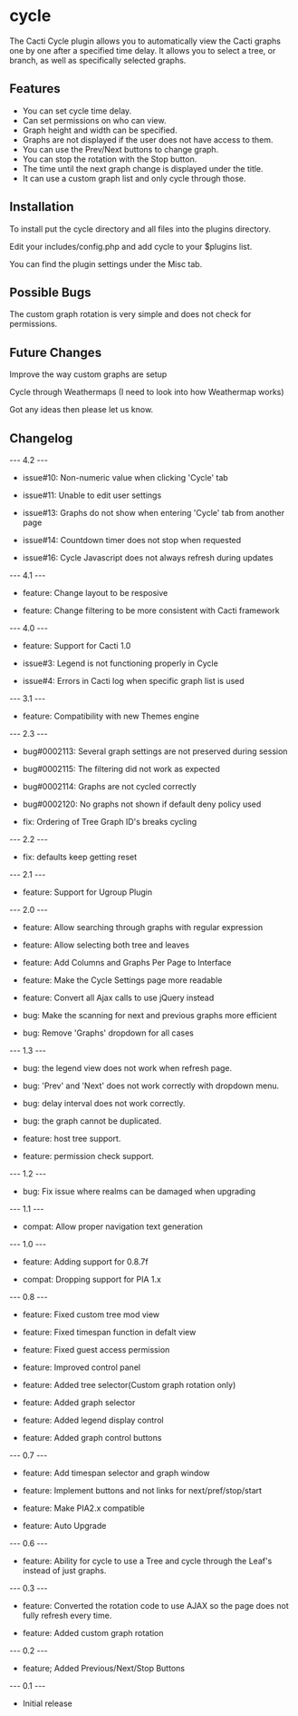 # cycle

The Cacti Cycle plugin allows you to automatically view the Cacti graphs one by
one after a specified time delay.  It allows you to select a tree, or branch, as
well as specifically selected graphs.

## Features

* You can set cycle time delay.
* Can set permissions on who can view.
* Graph height and width can be specified.
* Graphs are not displayed if the user does not have access to them.
* You can use the Prev/Next buttons to change graph.
* You can stop the rotation with the Stop button.
* The time until the next graph change is displayed under the title.
* It can use a custom graph list and only cycle through those.

## Installation

To install put the cycle directory and all files into the plugins directory.

Edit your includes/config.php and add cycle to your $plugins list.

You can find the plugin settings under the Misc tab.

## Possible Bugs

The custom graph rotation is very simple and does not check for permissions.

## Future Changes

Improve the way custom graphs are setup

Cycle through Weathermaps (I need to look into how Weathermap works)

Got any ideas then please let us know.

## Changelog

--- 4.2 ---

* issue#10: Non-numeric value when clicking 'Cycle' tab

* issue#11: Unable to edit user settings

* issue#13: Graphs do not show when entering 'Cycle' tab from another page

* issue#14: Countdown timer does not stop when requested

* issue#16: Cycle Javascript does not always refresh during updates

--- 4.1 ---

* feature: Change layout to be resposive

* feature: Change filtering to be more consistent with Cacti framework

--- 4.0 ---

* feature: Support for Cacti 1.0

* issue#3: Legend is not functioning properly in Cycle

* issue#4: Errors in Cacti log when specific graph list is used

--- 3.1 ---

* feature: Compatibility with new Themes engine

--- 2.3 ---

* bug#0002113: Several graph settings are not preserved during session

* bug#0002115: The filtering did not work as expected

* bug#0002114: Graphs are not cycled correctly

* bug#0002120: No graphs not shown if default deny policy used

* fix: Ordering of Tree Graph ID's breaks cycling

--- 2.2 ---

* fix: defaults keep getting reset

--- 2.1 ---

* feature: Support for Ugroup Plugin

--- 2.0 ---

* feature: Allow searching through graphs with regular expression

* feature: Allow selecting both tree and leaves

* feature: Add Columns and Graphs Per Page to Interface

* feature: Make the Cycle Settings page more readable

* feature: Convert all Ajax calls to use jQuery instead

* bug: Make the scanning for next and previous graphs more efficient

* bug: Remove 'Graphs' dropdown for all cases

--- 1.3 ---

* bug: the legend view does not work when refresh page.

* bug: 'Prev' and 'Next' does not work correctly with dropdown menu.

* bug: delay interval does not work correctly.

* bug: the graph cannot be duplicated.

* feature: host tree support.

* feature: permission check support.

--- 1.2 ---

* bug: Fix issue where realms can be damaged when upgrading

--- 1.1 ---

* compat: Allow proper navigation text generation

--- 1.0 ---

* feature: Adding support for 0.8.7f

* compat: Dropping support for PIA 1.x

--- 0.8 ---

* feature: Fixed custom tree mod view

* feature: Fixed timespan function in defalt view

* feature: Fixed guest access permission

* feature: Improved control panel

* feature: Added tree selector(Custom graph rotation only)

* feature: Added graph selector

* feature: Added legend display control

* feature: Added graph control buttons

--- 0.7 ---

* feature: Add timespan selector and graph window

* feature: Implement buttons and not links for next/pref/stop/start

* feature: Make PIA2.x compatible

* feature: Auto Upgrade

--- 0.6 ---

* feature: Ability for cycle to use a Tree and cycle through the Leaf's instead
  of just graphs.

--- 0.3 ---

* feature: Converted the rotation code to use AJAX so the page does not fully
  refresh every time.

* feature: Added custom graph rotation

--- 0.2 ---

* feature; Added Previous/Next/Stop Buttons

--- 0.1 ---

* Initial release
